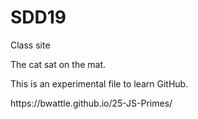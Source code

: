 # SDD19
<p>Class site</p>
<p>The cat sat on the mat.</p>
<p>This is an experimental file to learn GitHub.</p>
https://bwattle.github.io/25-JS-Primes/

